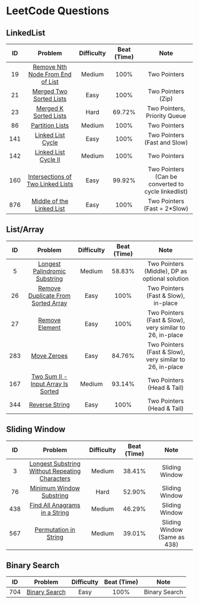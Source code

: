 # LeetCode Questions

## LinkedList
| ID  |                                  Problem                                   | Difficulty | Beat (Time) |                        Note                         |
|:---:|:--------------------------------------------------------------------------:|:----------:|:-----------:|:---------------------------------------------------:|
| 19  |  [Remove Nth Node From End of List](src/RemoveNthNodeFromEndOfList.java)   |   Medium   |    100%     |                    Two Pointers                     |
| 21  |          [Merged Two Sorted Lists](src/MergeTwoSortedLists.java)           |    Easy    |    100%     |                 Two Pointers (Zip)                  |
| 23  |            [Merged K Sorted Lists](src/MergeKSortedLists.java)             |    Hard    |   69.72%    |            Two Pointers, Priority Queue             |
| 86  |                 [Partition Lists](src/PartitionList.java)                  |   Medium   |    100%     |                    Two Pointers                     |
| 141 |               [Linked List Cycle](src/LinkedListCycle.java)                |    Easy    |    100%     |            Two Pointers (Fast and Slow)             |
| 142 |             [Linked List Cycle II](src/LinkedListCycleII.java)             |   Medium   |    100%     |                    Two Pointers                     |
| 160 | [Intersections of Two Linked Lists](src/IntersectionOfTwoLinkedLists.java) |    Easy    |   99.92%    | Two Pointers (Can be converted to cycle linkedlist) |
| 876 |        [Middle of the Linked List](src/MiddleOfTheLinkedList.java)         |    Easy    |    100%     |            Two Pointers (Fast = 2*Slow)             |

## List/Array
| ID  |                                    Problem                                    | Difficulty | Beat (Time) |                           Note                           |
|:---:|:-----------------------------------------------------------------------------:|:----------:|:-----------:|:--------------------------------------------------------:|
|  5  |     [Longest Palindromic Substring](src/LongestPalindromicSubstring.java)     |   Medium   |   58.83%    |      Two Pointers (Middle), DP as optional solution      |
| 26  | [Remove Duplicate From Sorted Array](src/RemoveDuplicateFromSortedArray.java) |    Easy    |    100%     |           Two Pointers (Fast & Slow), in-place           |
| 27  |                   [Remove Element](src/RemoveElement.java)                    |    Easy    |    100%     | Two Pointers (Fast & Slow), very similar to 26, in-place |
| 283 |                      [Move Zeroes](src/MoveZeroes.java)                       |    Easy    |   84.76%    | Two Pointers (Fast & Slow), very similar to 26, in-place |
| 167 |            [Two Sum II - Input Array Is Sorted](src/TwoSumII.java)            |   Medium   |   93.14%    |                Two Pointers (Head & Tail)                |
| 344 |                   [Reverse String](src/ReverseString.java)                    |    Easy    |    100%     |                Two Pointers (Head & Tail)                |

## Sliding Window
| ID  |                                                Problem                                                | Difficulty | Beat (Time) |             Note             |
|:---:|:-----------------------------------------------------------------------------------------------------:|:----------:|:-----------:|:----------------------------:|
|  3  | [Longest Substring Without Repeating Characters](src/LongestSubstringWithoutRepeatingCharacters.java) |   Medium   |   38.41%    |        Sliding Window        |
| 76  |                      [Minimum Window Substring](src/MinimumWindowSubstring.java)                      |    Hard    |   52.90%    |        Sliding Window        |
| 438 |                  [Find All Anagrams in a String](src/FindAllAnagramsinaString.java)                   |   Medium   |   46.29%    |        Sliding Window        |
| 567 |                         [Permutation in String](src/PermutationInString.java)                         |   Medium   |   39.01%    | Sliding Window (Same as 438) |

## Binary Search
| ID  |                Problem                 | Difficulty | Beat (Time) |     Note      |
|:---:|:--------------------------------------:|:----------:|:-----------:|:-------------:|
| 704 | [Binary Search](src/BinarySearch.java) |    Easy    |    100%     | Binary Search |
